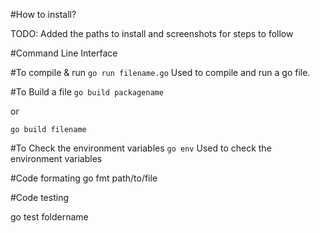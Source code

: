 #How to install?

TODO: Added the paths to install and screenshots for steps to follow

#Command Line Interface 

#To compile & run
`go run filename.go`
Used to compile and run a go file.

#To Build a file
`go build packagename`

or

`go build filename`

#To Check the environment variables
`go env`
Used to check the environment variables



#Code formating
go fmt path/to/file

#Code testing

go test foldername